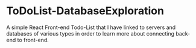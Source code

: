 # ToDoList-DatabaseExploration

A simple React Front-end Todo-List that I have linked to servers and databases of various types in order to learn more about connecting back-end to front-end.
